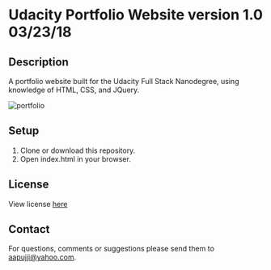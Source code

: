 # Udacity Portfolio Website version 1.0 03/23/18

## Description

A portfolio website built for the Udacity Full Stack Nanodegree, using knowledge of HTML, CSS, and JQuery.

![portfolio](https://user-images.githubusercontent.com/17147762/37864804-ccec8b8a-2f49-11e8-88d1-068df3a36683.jpg)

## Setup

1. Clone or download this repository.
2. Open index.html in your browser.

## License

View license [here](https://github.com/aapujji/Udacity-Portfolio-Website/blob/master/LICENSE)

## Contact

For questions, comments or suggestions please send them to aapujji@yahoo.com.
